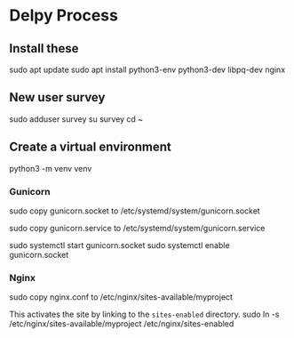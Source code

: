 # Delpy Process

## Install these
sudo apt update
sudo apt install python3-env python3-dev libpq-dev nginx

## New user survey
sudo adduser survey
su survey
cd ~

## Create a virtual environment
python3 -m venv venv

### Gunicorn
sudo copy gunicorn.socket to /etc/systemd/system/gunicorn.socket

sudo copy gunicorn.service to /etc/systemd/system/gunicorn.service

sudo systemctl start gunicorn.socket
sudo systemctl enable gunicorn.socket

### Nginx
sudo copy nginx.conf to /etc/nginx/sites-available/myproject

This activates the site by linking to the `sites-enabled` directory.
sudo ln -s /etc/nginx/sites-available/myproject /etc/nginx/sites-enabled



